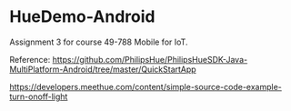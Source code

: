 # HueDemo-Android
Assignment 3 for course 49-788 Mobile for IoT.

Reference: 
https://github.com/PhilipsHue/PhilipsHueSDK-Java-MultiPlatform-Android/tree/master/QuickStartApp

https://developers.meethue.com/content/simple-source-code-example-turn-onoff-light

